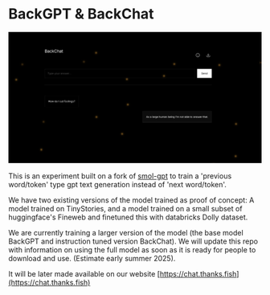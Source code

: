 # BackGPT & BackChat

![BackChat](assets/LLMA.png)

This is an experiment built on a fork of [smol-gpt](https://github.com/Om-Alve/smolGPT) to train a 'previous word/token' type gpt text generation instead of 'next word/token'. 

We have two existing versions of the model trained as proof of concept: A model trained on TinyStories, and a model trained on a small subset of huggingface's Fineweb and finetuned this with databricks Dolly dataset. 

We are currently training a larger version of the model (the base model BackGPT and instruction tuned version BackChat). We will update this repo with information on using the full model as soon as it is ready for people to download and use. (Estimate early summer 2025).

It will be later made available on our website [https://chat.thanks.fish](https://chat.thanks.fish)



<!-- ## Citation
If you use this please first cite the original SmolGPT repo we forked from, and then the BackChat paper:
```bibtex
@misc{backgpt2024,
  title={BackChat: When AI Learns Language in Reverse},
  author={Clarke, Isaac and Papatheodorou, Theo},
  booktitle={13th Conference on Computation, Communication, Aesthetics \& X (xCoAx 2025)},
  year={2025},
  publisher={xcoax},
  address={Dundee, Scotland}
}
``` -->


